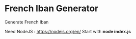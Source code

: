 # French Iban Generator
Generate French Iban

Need
NodeJS : https://nodejs.org/en/
Start with 	**node index.js**
